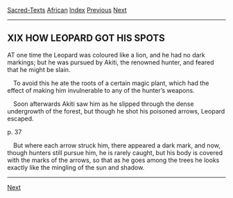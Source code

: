 [Sacred-Texts](../../index) [African](../index) [Index](index) [Previous](yl20) [Next](yl22)

------------------------------------------------------------------------

## XIX HOW LEOPARD GOT HIS SPOTS

A<span class="small">T</span> one time the Leopard was coloured like a
lion, and he had no dark markings; but he was pursued by Akiti, the
renowned hunter, and feared that he might be slain.

 To avoid this he ate the roots of a certain magic plant, which had the
effect of making him invulnerable to any of the hunter’s weapons.

 Soon afterwards Akiti saw him as he slipped through the dense
undergrowth of the forest, but though he shot his poisoned arrows,
Leopard escaped.

<span id="page_37">p. 37</span>

 But where each arrow struck him, there appeared a dark mark, and now,
though hunters still pursue him, he is rarely caught, but his body is
covered with the marks of the arrows, so that as he goes among the trees
he looks exactly like the mingling of the sun and shadow.

------------------------------------------------------------------------

[Next](yl22)
